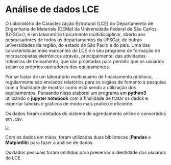 # Análise de dados LCE



O Laboratório de Caracterização Estrutural (LCE) do Departamento de Engenharia de Materiais (DEMa) da Universidade Federal de São Carlos (UFSCar), é um laboratório tipicamente multidisciplinar, aberto aos pesquisadores de todos os departamentos da UFSCar, de outras universidades da região, do estado de São Paulo e do país. Uma das características mais marcantes do LCE é o seu programa de formação de microscopistas eletrônicos através, principalmente, das atividades rotineiras de treinamento, que são projetadas para permitir que os usuários sejam os próprios operadores dos equipamentos.



Por se tratar de um laboratório multiusuário de finaciamento públioco, regularmente são enviados relatórios para os orgãos de fomento a pesquisa com a finalidade de mostrar como está sendo a utilização dos equipamentos. Pensando nisso elaborei um programa em **python3** utilizando o **jupyter notebook** com a finalidade de tratar os dados e expertar tabelas e gráficos de modo mais prático e eficiente.



Os dados foram coletados do sistema de agendamento online e convertidos em .csv.

<img src="/home/eduardo/Documents/Estudos/Projetos/AnaliseDadosLCE/Imagens/2022-02-01_12-36.png" style="zoom:75%;" />

Com os dados em mãos, foram utilizadas duas bibliotecas  (**Pandas** e **Matplotlib**) para fazer a análise de dados. 

Os dados pessoais foram omitidos para preservar a identidade dos usuários do LCE.